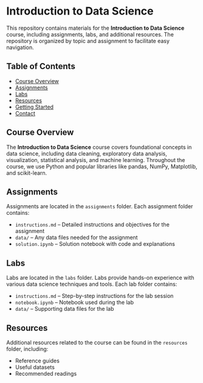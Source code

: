 # Introduction to Data Science

This repository contains materials for the **Introduction to Data Science** course, including assignments, labs, and additional resources. The repository is organized by topic and assignment to facilitate easy navigation.

## Table of Contents
- [Course Overview](#course-overview)
- [Assignments](#assignments)
- [Labs](#labs)
- [Resources](#resources)
- [Getting Started](#getting-started)
- [Contact](#contact)

## Course Overview
The **Introduction to Data Science** course covers foundational concepts in data science, including data cleaning, exploratory data analysis, visualization, statistical analysis, and machine learning. Throughout the course, we use Python and popular libraries like pandas, NumPy, Matplotlib, and scikit-learn.

## Assignments
Assignments are located in the `assignments` folder. Each assignment folder contains:
- `instructions.md` – Detailed instructions and objectives for the assignment
- `data/` – Any data files needed for the assignment
- `solution.ipynb` – Solution notebook with code and explanations

## Labs
Labs are located in the `labs` folder. Labs provide hands-on experience with various data science techniques and tools. Each lab folder contains:
- `instructions.md` – Step-by-step instructions for the lab session
- `notebook.ipynb` – Notebook used during the lab
- `data/` – Supporting data files for the lab

## Resources
Additional resources related to the course can be found in the `resources` folder, including:
- Reference guides
- Useful datasets
- Recommended readings

